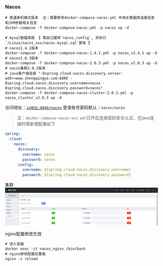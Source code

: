 ### Nacos

```shell
# 普通单机模式版本  注：需要修改docker-compose-nacos.yml 中相关数据库连接信息和JVM参数相关信息
docker-compose -f docker-compose-nacos.yml -p nacos up -d

# mysql数据库版 【 需自己建库`nacos_config`, 并执行`/Linux/nacos_xxx/nacos-mysql.sql`脚本 】
# nacos1.4.1版本
docker-compose -f docker-compose-nacos-1.4.1.yml -p nacos_v1.4.1 up -d
# nacos2.0.3版本
docker-compose -f docker-compose-nacos-2.0.3.yml -p nacos_v2.0.3 up -d
# nacos集群2.0.3版本
# java客户端连接 "-Dspring.cloud.nacos.discovery.server-addr=www.zhengqingya.com:8880 -Dspring.cloud.nacos.discovery.username=nacos -Dspring.cloud.nacos.discovery.password=nacos"
docker-compose -f docker-compose-nacos-cluster-2.0.3.yml -p nacos_cluster_v2.0.3 up -d
```

访问地址：[`ip地址:8848/nacos`](http://www.zhengqingya.com:8848/nacos)
登录账号密码默认：`nacos/nacos`

> 注：`docker-compose-nacos-xxx.yml`已开启连接密码安全认证，在java连接时需新增配置如下

```yml
spring:
  cloud:
    nacos:
      discovery:
        username: nacos
        password: nacos
      config:
        username: ${spring.cloud.nacos.discovery.username}
        password: ${spring.cloud.nacos.discovery.password}
```

集群
![nacos集群节点列表.png](./../../image/nacos-cluster-nodes.png)

nginx配置修改生效

```shell
# 进入容器
docker exec -it nacos_nginx /bin/bash
# nginx修改配置后重载
nginx -s reload
```
